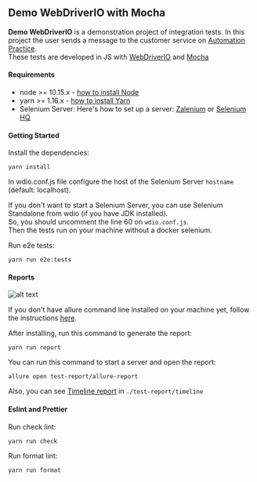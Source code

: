 ## Demo WebDriverIO with Mocha

**Demo WebDriverIO** is a demonstration project of integration tests. In this project the user sends a message to the customer service on [Automation Practice](http://automationpractice.com). <br/>
These tests are developed in JS with [WebDriverIO](http://webdriver.io/) and [Mocha](https://mochajs.org/)<br/>

#### Requirements

- node >= 10.15.x - [how to install Node](https://nodejs.org/en/download/)
- yarn >= 1.16.x - [how to install Yarn](https://yarnpkg.com/en/docs/install#debian-stable)
- Selenium Server: Here's how to set up a server: [Zalenium](https://github.com/zalando/zalenium) or [Selenium HQ](https://github.com/SeleniumHQ/docker-selenium)

#### Getting Started

Install the dependencies:
```
yarn install
```

In wdio.conf.js file configure the host of the Selenium Server `hostname` (default: localhost). <br/>

If you don't want to start a Selenium Server, you can use Selenium Standalone from wdio (if you have JDK installed). <br/>
So, you should uncomment the line 60 on `wdio.conf.js`. <br/>
Then the tests run on your machine without a docker selenium.

Run e2e tests:
```
yarn run e2e:tests
```

#### Reports

![alt text](https://github.com/WarleyGabriel/demo-webdriverio-mocha/blob/master/images/allure-report.png)

If you don't have allure command line installed on your machine yet, follow the instructions [here](https://github.com/allure-framework/allure-docs/blob/master/docs/reporting/commandline.adoc).

After installing, run this command to generate the report:
```
yarn run report
```

You can run this command to start a server and open the report:
```
allure open test-report/allure-report
```

Also, you can see [Timeline report](https://github.com/QualityOps/wdio-timeline-reporter) in `./test-report/timeline`

#### Eslint and Prettier

Run check lint:
```
yarn run check
```

Run format lint:
```
yarn run format
```
